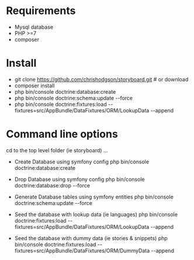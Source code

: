 Requirements
===
- Mysql database
- PHP >=7
- composer

Install
===

- git clone https://github.com/chrishodgson/storyboard.git # or download
- composer install 
- php bin/console doctrine:database:create
- php bin/console doctrine:schema:update --force
- php bin/console doctrine:fixtures:load --fixtures=src/AppBundle/DataFixtures/ORM/LookupData --append

Command line options
===

cd to the top level folder (ie storyboard) ...

- Create Database using symfony config
php bin/console doctrine:database:create

- Drop Database using symfony config
php bin/console doctrine:database:drop --force

- Generate Database tables using symfony entities
php bin/console doctrine:schema:update --force

- Seed the database with lookup data (ie languages) 
php bin/console doctrine:fixtures:load --fixtures=src/AppBundle/DataFixtures/ORM/LookupData --append

- Seed the database with dummy data (ie stories & snippets)
php bin/console doctrine:fixtures:load --fixtures=src/AppBundle/DataFixtures/ORM/DummyData --append



